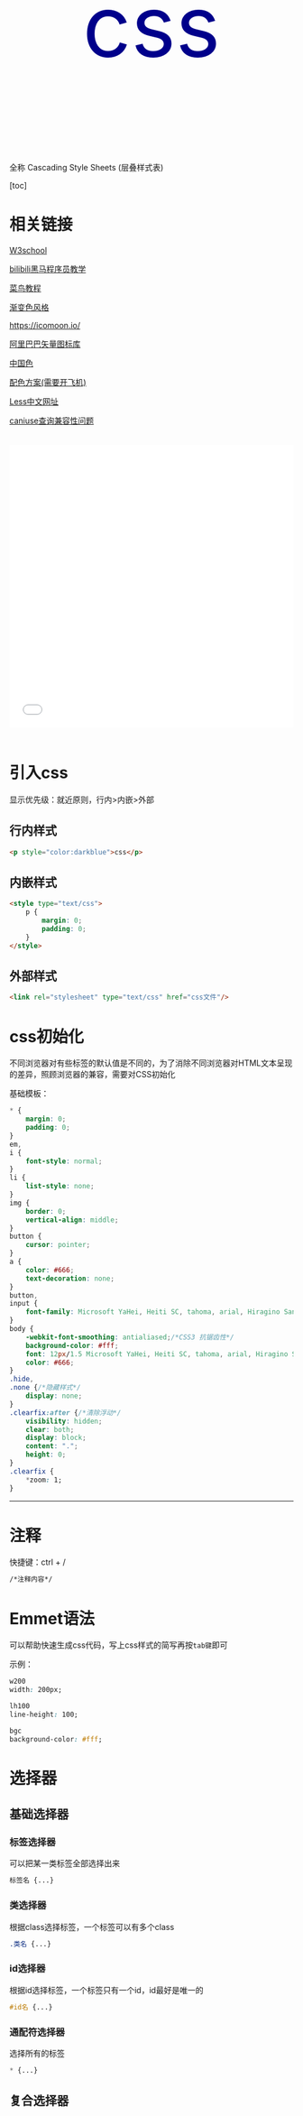 <p align='center' style="font-size:150px; color:darkblue">css</p>

全称 Cascading Style Sheets (层叠样式表)

[toc]

# 相关链接

[W3school](https://www.w3school.com.cn/index.html) 

[bilibili黑马程序员教学](https://www.bilibili.com/video/BV14J4114768?p=1) 

[菜鸟教程](https://www.runoob.com/) 

[渐变色风格](https://uigradients.com/#Windy) 

https://icomoon.io/

[阿里巴巴矢量图标库](https://www.iconfont.cn/) 

[中国色](http://zhongguose.com/#hehuanhong) 

[配色方案(需要开飞机)](https://colorhunt.co/) 

[Less中文网址](http://lesscss.cn) 

[caniuse查询兼容性问题](https://caniuse.com/) 

<iframe src="//player.bilibili.com/player.html?aid=80149248&bvid=BV14J4114768&cid=137143602&page=1" scrolling="no" border="0" frameborder="no" framespacing="0" allowfullscreen="true" style="width: 100%; height: 500px; max-width: 100%；align:center; padding:20px 0;"> </iframe>



# 引入css

显示优先级：就近原则，行内>内嵌>外部

## 行内样式

```html
<p style="color:darkblue">css</p>
```



## 内嵌样式

```html
<style type="text/css">
	p {
		margin: 0;
		padding: 0;
	}
</style>
```



## 外部样式

```html
<link rel="stylesheet" type="text/css" href="css文件"/>
```





# css初始化

不同浏览器对有些标签的默认值是不同的，为了消除不同浏览器对HTML文本呈现的差异，照顾浏览器的兼容，需要对CSS初始化

基础模板：

```css
* {
	margin: 0;
	padding: 0;
}
em,
i {
	font-style: normal;
}
li {
	list-style: none;
}
img {
	border: 0;
	vertical-align: middle;
}
button {
	cursor: pointer;
}
a {
	color: #666;
	text-decoration: none;
}
button,
input {
	font-family: Microsoft YaHei, Heiti SC, tahoma, arial, Hiragino Sans GB, "\5BBB\4F53", sans-serif;
}
body {
	-webkit-font-smoothing: antialiased;/*CSS3 抗锯齿性*/
	background-color: #fff;
	font: 12px/1.5 Microsoft YaHei, Heiti SC, tahoma, arial, Hiragino Sans GB, "\5BBB\4F53", sans-serif;
	color: #666;
}
.hide,
.none {/*隐藏样式*/
	display: none;
}
.clearfix:after {/*清除浮动*/
	visibility: hidden;
	clear: both;
	display: block;
	content: ".";
	height: 0;
}
.clearfix {
	*zoom: 1;
}
```

---





# 注释

快捷键：ctrl + /

```html
/*注释内容*/
```





# Emmet语法

可以帮助快速生成css代码，写上css样式的简写再按`tab键`即可

示例：

```css
w200
width: 200px;

lh100
line-height: 100;

bgc
background-color: #fff;
```





# 选择器

## 基础选择器

### 标签选择器

可以把某一类标签全部选择出来

```css
标签名 {...}
```



### 类选择器

根据class选择标签，一个标签可以有多个class

```css
.类名 {...}
```



### id选择器

根据id选择标签，一个标签只有一个id，id最好是唯一的

```css
#id名 {...}
```



### 通配符选择器

选择所有的标签

```css
* {...}
```



## 复合选择器

复合选择器是建立在基础选择器之上，对基本选择器进行组合形成的。

### 后代选择器

选择元素1里面的所有元素2

```css
元素1 元素2 {...}
```



### 子选择器

选择元素1里面所有的直接子元素2

```css
元素1 > 元素2 {...}
```



### 并集选择器

并集选择器可以选择多组标签,同时为他们定义相同的样式。通常用于集体声明.

选择元素1和元素2

```css
元素1,
元素2 {...}
```



### 伪类选择器

伪类选择器用于向某些选择器添加特殊的效果，比如给链接添加特殊效果，或选择第1个，第n个元素。

```css
元素:伪类 {...}
```



| 选择符      | 说明                 |
| ----------- | -------------------- |
| a:link      | 所有未被访问的链接   |
| a:visited   | 所有已被访问的链接   |
| a:active    | 鼠标按下未弹起的链接 |
| :hover      | 鼠标指针指向的元素   |
| input:focus | 获得焦点的input元素  |

注意link,visited,hover,active要按照LVHA的顺序编写,否则可能不生效



## CSS3新增选择器

### 属性选择器

属性选择器可以根据元素特定属性的来选择元素

```css
元素[属性] {...}
```



| 选择符           | 说明                               |
| ---------------- | ---------------------------------- |
| E[att]           | 具有att属性的E元素                 |
| **E[att="val"]** | 具有att属性且属性值等于val 的E元素 |
| E[att^="val"]    | 具有att属性且值以val开头的E元素    |
| E[att$="val"]    | 具有att属性且值以val结尾的E元素    |
| E[att*="val"]    | 具有att属性且值中含有val的E元素    |



### 结构伪类选择器

结构伪类选择器主要根据文档结构来选择器元素

```css
元素:结构选择器 {...}
```



| 选择符           | 说明                     |
| ---------------- | ------------------------ |
| E:first-child    | E的第一个子元素          |
| E:last-child     | E的最后一个子元素        |
| E:nth-child(n)   | E的第n个子元素(n从1开始) |
| E:first-of-type  | 第一个E元素              |
| E:last-of-type   | 最后一个E元素            |
| E:nth-of-type(n) | 第n个E元素(n从1开始)     |

* `E:nth-child()`的括号里可以填even，odd，表示所有偶数元素和奇数元素



### 伪元素选择器

伪元素选择器可以帮助我们利用CSS创建新标签元素(行内元素)，而不需要HTML标签，从而简化HTMI结构。

文档树中无法找到该元素

```css
元素::伪元素 {...}
```



| 选择符   | 说明                                          |
| -------- | --------------------------------------------- |
| ::before | 在元素内部的前面插入内容，必须有`content`属性 |
| ::after  | 在元素内部的最后插入内容，必须有`content`属性 |



## 总结

| 符号    | 表示           |
| ------- | -------------- |
| 无      | 标签           |
| .       | class          |
| #       | id             |
| [space] | 后代中的       |
| >       | 直接后代中的   |
| ,       | 和             |
| :       | 伪类，结构伪类 |
| []      | 属性           |
| ::      | 伪元素         |





# 样式

## 未分类样式

| 样式   | 样式值                                                       | 说明 |
| ------ | ------------------------------------------------------------ | ---- |
| width  | 像素，百分比，calc()函数                                     | 宽度 |
| height | 像素，百分比，calc()函数                                     | 高度 |
| filter | 滤镜函数 链接：[滤镜函数](https://www.runoob.com/cssref/css3-pr-filter.html) | 滤镜 |



## 字体样式

|    样式     |            样式值             |                 说明                 |
| :---------: | :---------------------------: | :----------------------------------: |
| font-family | 'Microsoft YaHei'，宋体，...  |                 字体                 |
|  font-size  |             像素              | 字体大小，标题比较特殊，需要单独指定 |
| font-weight | nomal，bold，数字100~900，... |               字体粗细               |
| font-style  |         nomal，italic         |           文字风格（斜体）           |



## 文本样式

| 样式            | 样式值                                  | 说明                               |
| --------------- | --------------------------------------- | ---------------------------------- |
| color           | 颜色                                    | 文本颜色                           |
| text-align      | center，left(默认)，right               | 文本水平对齐方式                   |
| vertical-align  | baseline(默认)，top，middle，bottom     | 垂直对齐方式(行内或行内块元素有效) |
| text-decoration | none，underline，overline，line-through | 文本装饰(下划线，上划线，删除线)   |
| text-indent     | em，表示当前元素1个元素的大小如2em      | 段落首行缩进                       |
| line-height     | 像素                                    | 行间距（行高）                     |
| white-space     | normal(自动换行，默认)，nowrap(不换行)  | 文字显示换行                       |
| text-overflow   | ellipsis(溢出部分用省略号代替)          | 文字溢出显示                       |

文字垂直居中：让行高等于容器的高度也可

<img src="https://cdn.jsdelivr.net/gh/GedRelay/imgs/image-20211126221101303.png" alt="image-20211126221101303" style="zoom: 67%;" /> 

![image-20211204115413251](https://cdn.jsdelivr.net/gh/GedRelay/imgs/image-20211204115413251.png)





## 背景样式

| 样式                  | 样式值                                                       | 说明         |
| --------------------- | ------------------------------------------------------------ | ------------ |
| background-color      | 颜色，transparent(透明)                                      | 背景颜色     |
| background-image      | none，url(图片地址)                                          | 背景图片     |
| background-repeat     | repeat，no-repeat，repeat-x，repeat-y                        | 背景平铺     |
| background-position   | x y坐标，空格隔开，若只有一个参数，另一个默认居中<br/>x和y可以是百分比，像素<br/>也可以是方位名词：top，center，bottom，left，right | 背景图片位置 |
| background-attachment | scroll(滚动，默认)，fixed(固定)                              | 背景图像固定 |

### 背景半透明效果：

```css
background: rgba(a,b,c,d); 其中d是透明度0~1
```

### 背景渐变色：

```css
background: linear-gradient(起始方向, 颜色1, 颜色2, ...);
背景渐变必须添加浏览器私有前缀
background: -webkit-linear-gradient(left, red, blue);
background: -webkit-linear-gradient(left top, red, blue);
```





## 边框样式

边框的关系看盒子模型内容

| 样式          | 样式值                                                       | 说明           |
| ------------- | ------------------------------------------------------------ | -------------- |
| border-width  | 像素                                                         | 边框粗细       |
| border-style  | none，dotted(点线)，dashed(虚线)，solid(实线)，double(双线)<br/>groove(3D凹槽)，ridge(菱形)，inset(3D凹边)，outset(3D凸边) | 边框样式       |
| border-color  | 颜色                                                         | 边框颜色       |
| border        | 粗细 样式 颜色                                               | 复合写法，无序 |
| padding       | 像素，auto<br/>一个值：上下左右<br/>两个值：上下，左右<br/>三个值：上，左右，下<br/>四个值：上，右，下，左 | 内边距         |
| margin        | 像素，auto(块级元素才可以)<br/>一个值：上下左右<br/>两个值：上下，左右<br/>三个值：上，左右，下<br/>四个值：上，右，下，左 | 外边距         |
| border-radius | 像素(表示圆的半径)，百分比                                   | 圆角边框       |

```css
通常css第一句话是这个
* {
    margin: 0;
    padding: 0;
}
```





## 阴影样式

| 样式        | 样式值                                    | 说明     |
| ----------- | ----------------------------------------- | -------- |
| box-shadow  | h-shadow v-shadow blur spread color inset | 盒子阴影 |
| text-shadow | h-shadow v-shadow blur color              | 文字阴影 |
| opacity     | 0~1之间的数字                             | 透明度   |



阴影样式值说明：

| 值       | 描述                           |
| -------- | ------------------------------ |
| h-shadow | 必须。水平阴影的位置，允许负值 |
| v-shadow | 必须。垂直阴影的位置，允许负值 |
| blur     | 可选。模糊距离                 |
| spread   | 可选。阴影尺寸                 |
| color    | 可选。阴影颜色                 |
| inset    | 可选。外部阴影改为内部阴影     |





## 元素显示与隐藏

| 样式       | 样式值                                                    | 说明         |
| ---------- | --------------------------------------------------------- | ------------ |
| display    | block，inline，none(隐藏)                                 | 显示模式     |
| visibility | visible，hidden                                           | 显示隐藏     |
| overflow   | visible，hidden，auto(溢出添加滚动条)，scroll(添加滚动条) | 溢出显示隐藏 |

display隐藏后，不再占有原来的位置

visibility隐藏后，继续占有原来的位置





## 界面样式

| 样式    | 样式值                                                       | 说明     |
| ------- | ------------------------------------------------------------ | -------- |
| cursor  | default(默认)，pointer(小手)，move(十字架)，text($I$形)，not-allowed(禁止) | 鼠标样式 |
| outline | none                                                         | 轮廓线   |
| resize  | none(无法调整)，horizontal(宽度可调)，vertical(高度可调)，both | 调整大小 |





## 样式书写顺序

建议遵循以下顺序：

1. 布局定位属性：display，position，float，clear，visibility，overflow
2. 自身属性：width，height，margin，padding，border，background
3. 文本属性：color，font，text-decoration，text-align，vertical-align，white-space，break-word
4. 其他属性：content，cursor，border-radius，box-shadow，text-shadow 。。。





# 元素类型(元素显示模式)

## 块元素

常见的块元素有`<h1>~<h6>`、`<p>`、`<div>`、`<ul>`、`<ol>`、`<li>`等。

特点：

* 独占一行
* 高度，宽度，外边距以及内边距都可以控制
* 宽度默认是父级宽度的100%
* 里面可以放行内元素或块级元素
* 文字类元素内不能放块级元素



## 行内元素

也称内联元素，常见的行内元素有`<a>`、`<strong>`、`<b>`、`<em>`、`<i>`、`<del>`、`<s>`、`<ins>`、`<u>`、`<span>`等。

特点:

* 相邻行内元素在一行上
* 无法设置高度和宽度
* 宽度默认是本身内容的宽度
* 里面只能放文字或其它行内元素
* a是特殊的行内元素，里面可以放块级元素



## 行内块元素

在行内元素中有几个特殊的标签 `<img />`、`<input />`、`<td>`，它们同时具有块元素和行内元素的特点。

特点：

* 和相邻行内元素(行内块)在一行上，但是他们之间会有空白缝隙。一行可以显示多个(行内元素特点)。
* 宽度默认是它本身内容的宽度(行内元素特点)。
* 高度，行高、外边距以及内边距都可以控制(块级元素特点）。



## 元素显示模式的转换

一个模式需要另一种模式的特性

* 转换为块级元素：`display: block;` 
* 转换为行内元素：`display: inline;` 
* 转换为行内块元素：`display: inline-block;` 

需要更改宽高的一般改成块级元素





# 样式冲突处理

## 继承性

子标签会继承父标签的某些样式



## 优先级

当样式出现冲突时，会检查优先级，若优先级相同则执行层叠性

| 选择器                           | 优先级  |
| -------------------------------- | ------- |
| 继承 或者 *                      | 0,0,0,0 |
| 元素选择器，伪元素选择器         | 0,0,0,1 |
| 类选择器，伪类选择器，属性选择器 | 0,0,1,0 |
| id选择器                         | 0,1,0,0 |
| 行内样式                         | 1,0,0,0 |
| !important                       | 无穷大  |

注意：复合选择器的权重会叠加



## 层叠性

原则：就近原则，哪个样式在后面，就执行哪个样式







# 盒子模型

margin：外边框

border：边框

padding：内边框

![image-20211127135729758](https://cdn.jsdelivr.net/gh/GedRelay/imgs/image-20211127135729758.png) 

| 样式       | 样式值                        | 说明     |
| ---------- | ----------------------------- | -------- |
| box-sizing | content-box(默认)，border-box | 盒子类型 |

* content-box 大小为 width + padding + border
* border-box 大小为 width，即padding和border不会撑开盒子







# 浮动

多个块级元素横向排列用浮动

## 添加浮动

float属性用于创建浮动框，将其移动到一边，直到左边缘或右边缘触及包含块或另一个浮动框的边缘。

| 样式  | 样式值                  | 说明 |
| ----- | ----------------------- | ---- |
| float | none(默认)，left，right | 浮动 |

特性：

* 浮动的元素与非浮动元素不在同一层，会与后面的元素重叠

* 浮动的元素会一行内显示并顶部对齐
* 浮动的元素会具有行内块元素的特性



## 清除浮动

由于父级盒子很多情况下，不方便给高度，但是子盒子浮动又不占有位置，最后父级盒子高度为0时，就会影响下面的标准流盒子。

**清除浮动的方法：**

* 额外标签法
  * 在末尾添加一个空标签(必须是块级元素)，如`<div style = "clear:both"></div>` 
* 父级添加overflow属性
* 父级添加after伪元素
* 父级添加双伪元素



| 样式     | 样式值                              | 说明                         |
| -------- | ----------------------------------- | ---------------------------- |
| clear    | left，right，both(同时清除左右浮动) | 清除浮动                     |
| overflow | hidden(隐藏溢出部分)，auto，scroll  | 当内容溢出元素框时发生的事情 |

```css
/*after伪元素清除浮动*/
.clearfix:after {
    content: "";
    display: block;
    height: 0;
    clear: both;
    visibility: hidden;
}
/*双伪元素清除浮动*/
.clearfix:before, .clearfix:after {
    content: "";
    display: table;
}
.clearfix:after {
    clear:both;
}
```







# 定位

定位∶将盒子定在某一个位置，所以定位也是在摆放盒子，按照定位的方式移动盒子。

定位 = 定位模式 + 边偏移

| 样式     | 样式值                                          | 说明                                   |
| -------- | ----------------------------------------------- | -------------------------------------- |
| position | static(默认)，relative，absolute，fixed，sticky | 定位模式：静态，相对，绝对，固定，粘性 |
| top      | 像素                                            | 顶端偏移量，相对于父元素上边线的距离   |
| bottom   | 像素                                            | 底部偏移量，相对于父元素下边线的距离   |
| left     | 像素                                            | 左侧偏移量，相对于父元素左边线的距离   |
| right    | 像素                                            | 右侧偏移量，相对于父元素右边线的距离   |

一般父元素使用相对定位，子元素使用绝对定位

* 行内元素添加绝对或者固定定位，可以直接设置高度和宽度。
* 块级元素添加绝对或者固定定位，如果不给宽度或者高度，默认大小是内容的大小。
* 浮动会压住下面标准流的盒子，但不会压住里面的文字，而绝对定位或者固定定位会压住所有内容



## 静态定位 static

元素默认就是静态定位(无定位)，按照标准流特性摆放位置，没有边偏移。



## 相对定位 relative

相对定位是元素在移动位置的时候，是相对于它原来的位置来说的

* 以原位置为参照点移动元素

* 添加相对定位后，原来的位置还占用(不脱标)



## 绝对定位 absolute

绝对定位是元素在移动位置的时候，是相对于它祖先元素来说的

* 以最近的有定位的父亲为参照点移动元素

* 如果没有祖先元素或者祖先元素没有定位，则以浏览器(Document)为准定位
* 添加绝对定位后，原来的位置不再占用(脱标)



## 固定定位 fixed

固定定位是元素固定于浏览器可视区的位置，不受滚动条影响。

主要使用场景∶可以在浏览器页面滚动时元素的位置不会改变。

* 以浏览器可视窗口为参照点移动元素

* 添加固定定位后，原来的位置不再占用(脱标)



## 粘性定位 sticky

粘性定位可以被认为是相对定位和固定定位的混合。

一般跟页面滚动搭配使用

* 以浏览器的可视窗口为参照点移动元素（固定定位特点)
* 粘性定位占有原先的位置（不脱标，相对定位特点)
* 必须添加top，left，right，bottom其中一个才有效



## 定位叠放次序

当盒子相互重叠时，可以使用z-index来设置层级

* 只有定位的元素才有z-index

* 数字越大，越靠上
* 若层级相同，按书写顺序，后面的在上

| 样式    | 样式值              | 说明    |
| ------- | ------------------- | ------- |
| z-index | 整数(可0可负)，auto | z轴层级 |







# 字体图标

http://icomoon.io

[阿里巴巴矢量图标库](https://www.iconfont.cn/) 

阿里巴巴矢量图库使用步骤：

1.在网站中挑选图标并下载

2.解压后把文件夹中的css和ttf文件放入项目中

3.引入css文件 `<link rel="stylesheet" href="css/iconfont.css"/>` 

4.将css文件中ttf的路径修改正确

5.通过设置元素的class来引用图标 `<span class="iconfont icon-biaoji"></span>` 





# 过渡动画

过渡动画:是从一个状态渐渐的过渡到另外—个状态，通常和`:hover`一起使用

```css
transition: 要过渡的属性 花费时间 运动曲线 何时开始;/*改变过个属性后面加逗号*/
如：
div{
    ...
    transition: width 1s, height .5s;
}
div:hover{
    width:400px;
    height: 200px;
}
```

* 属性：想要变化的css属性，宽度高度背景颜色内外边距都可以。如果想要所有的属性都变化过渡，写一个`all`就可以。
* 花费时间：单位为秒,且必须写单位，如`0.5s` 
* 运动曲线：默认是`ease` （可省略）

![image-20211204181804116](https://cdn.jsdelivr.net/gh/GedRelay/imgs/image-20211204181804116.png) 

* 何时开始：延迟触发时间，单位是秒且必须写单位，默认是`0s` （可省略）



# transform样式

css3样式。支持移动，缩放，旋转操作。

* 优点：不会影响其他盒子

| 样式             | 样式值                                     | 说明                           |
| ---------------- | ------------------------------------------ | ------------------------------ |
| transform        | translate(x,y)，scale(x,y)，totate(n)      | 对元素进行平移，旋转，缩放操作 |
| transform-origin | x y空格隔开。可以是 像素，百分比，方位名词 | 改变缩放或旋转的中心           |

综合写法

```css
transform: translate() rotate() scale();
其顺序会影响转换的效果
当同时有位移和其他属性的时候，记得要将位移放到最前
```





## 2D转换

### 移动 translate

让元素在平面内平移

* translate对于行内元素无效

| 函数           | 函数值       | 说明                                                         |
| -------------- | ------------ | ------------------------------------------------------------ |
| translate(x,y) | 像素，百分比 | 向X轴方向移动x像素，向Y轴方向移动y像素。若参数为百分比，则移动的距离以自身大小为参考 |
| translateX(n); | 像素，百分比 | 向X轴方向移动n像素。若参数为百分比，则移动的距离以自身大小为参考 |
| translateY(n); | 像素，百分比 | 向Y轴方向移动n像素。若参数为百分比，则移动的距离以自身大小为参考 |



### 旋转 rotate

让元素在平面内顺时针或逆时针旋转。

* 默认旋转的中心点是元素的中心点(50%, 50%)

| 函数      | 函数值        | 说明                                     |
| --------- | ------------- | ---------------------------------------- |
| rotate(n) | 度数(单位deg) | 角度为正时顺时针旋转，为负时，逆时针旋转 |



### 缩放 scale

让元素放大和缩小

* 默认缩放的中心点是元素的中心点(50%, 50%)

| 函数       | 函数值 | 说明                 |
| ---------- | ------ | -------------------- |
| scale(x,y) | 数字   | 宽放缩x倍，高放缩y倍 |





## 3D转换

### 三维坐标系

* x轴 ：水平向右    右边是正值，左边是负值
* y轴 ：垂直向下    下面是正值，上面是负值
* z轴 ：垂直屏幕    **往外面是正值，往里面是负值** 



### 移动 translate3d

| 函数               | 函数值       | 说明                 |
| ------------------ | ------------ | -------------------- |
| translate3d(x,y,z) | 像素，百分比 | z轴要用像素单位移动  |
| translateZ(n)      | 像素         | 元素向z轴移动n个像素 |



### 透视 perspective

* 如果想要在网页产生3D效果需要透视(理解成3D物体投影在2D平面内)。
* 模拟人类的视觉位置，可认为安排一只眼睛去看
* 透视我们也称为视距∶视距就是人的眼睛到屏幕的距离
* 距离视觉点越近的在电脑平面成像越大，越远成像越小
* 透视的单位是像素
* **透视写在被观察元素的父盒子上面** 

![image-20220110214133759](https://cdn.jsdelivr.net/gh/GedRelay/imgs/image-20220110214133759.png)



| 样式        | 样式值 | 说明              |
| ----------- | ------ | ----------------- |
| perspective | 像素   | 视距，如图所标的d |

 

### 旋转 rotate3d

3D旋转指可以让元素在三维平面内沿着x轴，y轴，z轴或者自定义轴进行旋转。

| 函数              | 函数值                           | 说明                |
| ----------------- | -------------------------------- | ------------------- |
| rotateX(n)        | 度数(单位deg)                    | 沿x轴旋转n度        |
| rotateY(n)        | 度数(单位deg)                    | 沿y轴旋转n度        |
| rotateZ(n)        | 度数(单位deg)                    | 沿z轴旋转n度        |
| rotate3d(x,y,z,n) | x,y,z是数字构成空间向量，n是度数 | 沿着自定义轴旋转n度 |



### 3D呈现 transform-style

* 控制子元素是否开启三维立体环境
* **代码写给父级**，但是影响的是子盒子

| 样式            | 样式值            | 说明                                     |
| --------------- | ----------------- | ---------------------------------------- |
| transform-style | flat, preserve-3d | 是否开启三维立体环境，默认是`flat`不开启 |







# 动画

动画( animation）是CSS3中具有颠覆性的特征之一，可通过设置多个节点来精确控制一个或一组动画，常用来实现复杂的动画效果。

相比较过渡，动画可以实现更多变化，更多控制，连续自动播放等效果

## 用keyframes定义动画

* `0%`是动画的开始，`100%`是动画的完成。这样的规则就是动画序列。
* 动画是使元素从一种样式逐渐变化为另一种样式的效果。可以改变任意多的样式任意多的次数。
* 用百分比来规定变化发生的时间，或用关键词"`from`"和 "`to`”，等同于`0%`和`100%`。
* 百分比要是整数

```css
@keyframes 动画名称{
	0%{
		样式描述1
	}
    ...
	100%{
		样式描述2
	}
}
```





## 使用动画

| 样式                      | 样式值                                                       | 说明                                            |
| ------------------------- | ------------------------------------------------------------ | ----------------------------------------------- |
| animation-name            | 动画名称                                                     | 选定要执行的动画，**必要属性**                  |
| animation-duration        | 时间(秒s)                                                    | 设定动画执行时间，**必要属性**                  |
| animation-timing-function | 速度曲线                                                     | 动画的速度曲线，默认是 `ease`                   |
| animation-delay           | 时间(秒s)                                                    | 动画何时开始，默认是`0`                         |
| animation-iteration-count | 数字, infinite                                               | 动画被播放的次数，默认是`1`                     |
| animation-direction       | normal, alternate                                            | 规定动画是否在下一周期逆向播放，默认是 `normal` |
| animation-play-state      | running, pause                                               | 动画是否运行或暂停                              |
| animation-fill-mode       | backwards, forwards                                          | 动画结束后状态(回来或停止)，默认是`backwards`   |
| animation                 | 动画名称 持续时间 运动曲线 何时开始 播放次数 是否反方向 动画结束状态 | 合写形式                                        |









# 移动web

## css初始化

初始化推荐使用 normalize.css

[官网地址](http://necolas.github.io/normalize.css) 





## 视口

视口（viewport ）就是浏览器显示页面内容的屏幕区域。视口可以分为布局视口、视觉视口和理想视口

### 布局视口

一般移动设备的浏览器都默认设置了一个布局视口，用于解决早期的PC端页面在手机上显示的问题。

iOS,Android基本都将这个视口分辨率设置为980px，所以PC上的网页大多都能在手机上呈现，只不过元素看上去很小，一般默认可以通过手动缩放网页。

![image-20220112132810221](D:\笔记\学习笔记\image\image-20220112132810221.png)



### 视觉视口

字面意思，它是用户正在看到的网站的区域。注意∶是网站的区域。

我们可以通过缩放去操作视觉视口，但不会影响布局视口，布局视口仍保持原来的宽度。

![image-20220112133016371](D:\笔记\学习笔记\image\image-20220112133016371.png)

### 理想视口

为了使网站在移动端有最理想的浏览和阅读宽度而设定

理想视口，对设备来讲，是最理想的视口尺寸

需要手动添写meta视口标签通知浏览器操作

meta视口标签的主要目的:布局视口的宽度应该与理想视口的宽度一致，简单理解就是设备有多宽，我们布局的视口就多宽



### meta视口标签

写在head标签里

```css
<meta name="viewport" content="width=device-width, user-scalable=no, initial-scale=1.0, maximum-scale=1.0, minimum-scale=1.0"/>
```

| 属性           | 属性值       | 说明             |
| -------------- | ------------ | ---------------- |
| width          | device-width | 视口宽度         |
| initial-scale  | 数字         | 初始缩放比       |
| maximum-scale  | 数字         | 最大缩放比       |
| minnimum-scale | 数字         | 最小缩放比       |
| user-scalable  | yes, no      | 用户是否可以缩放 |





## 二倍图

**如果直接将图片显示在手机上，则图片会模糊。**

需要准备一个长宽都是两倍的图片再将其长宽缩小至一半来显示。

如：需要一个50px * 50px的图片显示，则需要准备一个100px * 100px的图片，再在样式里修改width为50px，height为50px





##  特殊样式

```css
点击高亮清除
-webkit-tap-highlight-color: transparent;

在移动端浏览器默认的外观在ios上加上这个属性才能给按钮和输入框自定义样式
-webkit-appearance: none;

禁用长按页面时的弹出菜单
-webkit-touch-callout: none;
```





# 媒体查询

媒体查询( Media Query ）是CSS3新语法。

使用@media查询，可以针对不同的媒体类型定义不同的样式。**@media可以针对不同的屏幕尺寸设置不同的样式**

## 语法

```css
@media 媒体类型 and|not|only (媒体特性) {
	CSS-Code;
}

and：可以将多个媒体特性连接到一起
not：排除某个媒体类型
only：指定某个特定的媒体类型

例：
/* 在屏幕上，且最大宽度小于等于800像素时，背景颜色设置为蓝色 */
@media screen and (max-width: 800px) {
	body {
		background-color: blue;
	}
}
```





## 媒体类型

将不同的终端设备划分成不同的类型，称为媒体类型

| 值        | 说明                               |
| --------- | ---------------------------------- |
| all       | 用于所有设备                       |
| print     | 用于打印机和打印预览               |
| **scree** | 用于电脑屏幕，平板电脑，智能手机等 |





## 媒体特性

每种媒体类型都具体各自不同的特性，根据不同媒体类型的媒体特性设置不同的展示风格。

| 值        | 说明                               |
| --------- | ---------------------------------- |
| width     | 定义输出设备中页面可见区域的宽度   |
| min-width | 定义输出设备中页面最小可见区域宽度 |
| max-width | 定义输出设备中页面最大可见区域宽度 |





## 引入资源

当样式比较繁多的时候，我们可以针对不同的媒体使用不同stylesheets

原理：直接在link中判断设备的尺寸，然后引用不同的css文件

```css
<link rel="stylesheet" media="媒体类型 and|not|only (媒体特性)" href="xxx.css"/>
```





# 流式布局（百分比布局）

通过**盒子的宽度设置成百分比来根据屏幕的宽度来进行伸缩**，不受固定像素的限制，内容向两侧填充。

流式布局方式是移动web开发使用的比较常见的布局方式。

为了合理显示，可以设置最大和最小宽度

| 样式      | 样式值 | 说明     |
| --------- | ------ | -------- |
| max-width | 像素   | 最大宽度 |
| min-width | 像素   | 最小宽度 |









# flex布局（弹性布局）

flex是 flexible Box的缩写，意为"弹性布局"，用来为盒状模型提供最大的灵活性，任何一个容器都可以指定为flex布局。

* 当我们为父盒子设为flex布局以后，子元素的float、clear和vertical-align属性将失效。
* 采用Flex布局的元素，称为Flex容器( flex container )，简称"容器"。它的所有子元素自动成为容器成员，称为Flex项目( flex item )，简称"项目"。

```css
父盒子需要设定布局方式
display:flex;
```

## 常见父属性

| 样式            | 样式值                                        | 说明                                                  |
| --------------- | --------------------------------------------- | ----------------------------------------------------- |
| flex-direction  | [主轴和侧轴](#主轴和侧轴)                     | 设置主轴方向                                          |
| flex-wrap       | nowrap(默认), wrap                            | 设置子元素是否换行                                    |
| justify-content | [主轴上的元素排列方式](#主轴上的元素排列方式) | 设置主轴上的子元素排列方式                            |
| align-content   | [侧轴上的元素排列方式](#侧轴上的元素排列方式) | 设置侧轴上的子元素的排列方式（多行）                  |
| align-items     | [侧轴上的元素排列方式](#侧轴上的元素排列方式) | 设置侧轴上的子元素的排列方式（单行）                  |
| flex-flow       | 主轴方向 和 是否换行                          | 复合属性，相当于同时设置了flex-direction 和 flex-wrap |





## 主轴和侧轴

元素是跟着主轴来排列的

* 默认主轴方向就是x轴方向，水平向右
* 默认侧轴方向就是y轴方向，水平向下

![image-20220112151335119](https://cdn.jsdelivr.net/gh/GedRelay/imgs/image-20220112151335119.png)

可以通过`flex-direction`样式改变主轴的方向，剩下的就是侧轴

| 属性值         | 说明             |
| -------------- | ---------------- |
| row            | 从左到右（默认） |
| row-reverse    | 从右到左         |
| column         | 从上到下         |
| column-reverse | 从下到上         |





## 主轴上的元素排列方式

可以通过设置`justify-content`样式来设置主轴上元素的排列方式

| 属性值        | 说明                       |
| ------------- | -------------------------- |
| flex-start    | 从头部开始排列（默认）     |
| flex-end      | 从尾部开始排列             |
| center        | 在主轴居中对齐             |
| space-around  | 平分剩余空间               |
| space-between | 先两边贴边，再平分剩余空间 |





## 侧轴上的元素排列方式

可以通过设置`align-content`和`align-items`样式来设置侧轴上元素的排列方式

| 属性值        | 说明                                          |
| ------------- | --------------------------------------------- |
| flex-start    | 从头部开始排列（align-content默认）           |
| flex-end      | 从尾部开始排列                                |
| center        | 在侧轴居中对齐                                |
| stretch       | 拉伸（align-items默认，注意子盒子不要给高度） |
| space-around  | 平分剩余空间                                  |
| space-between | 先两边贴边，再平分剩余空间                    |





## 常见子属性

| 样式       | 样式值             | 说明                            |
| ---------- | ------------------ | ------------------------------- |
| flex       | 数字               | 定义分配剩余空间的份数          |
| align-self | 在侧轴上的排列方式 | 设置自己在侧轴上的排列方式      |
| order      | 数字(可负)         | 排列顺序（越小越靠前，默认是0） |





# rem适配布局

通过rem + 媒体查询 可以实现元素根据屏幕尺寸的变化动态变化

## rem单位

rem (root em)是一个相对单位，类似于em , em是父元素字体大小。

不同的是**rem的基准是相对于html元素的字体大小**。

比如，根元素( html)设置font-size=12px;非根元素设置width.2rem;则换成px表示就是24px





# 响应式布局

原理：就是使用[媒体查询](#媒体查询)针对不同宽度的设备进行布局和样式的设置，从而适配不同设备的目的。

## 响应式尺寸划分

| 设备划分                 | 尺寸区间       |
| ------------------------ | -------------- |
| 超小屏幕（手机）         | < 768px        |
| 小屏设备（平板）         | 768px ~ 992px  |
| 中等屏幕（桌面显示器）   | 992px ~ 1200px |
| 宽屏设备（大桌面显示器） | \>= 1200px     |

1



## 响应式布局容器

响应式需要一个父级做为布局容器，来配合子级元素来实现变化效果。
原理就是在不同屏幕下，通过[媒体查询](#媒体查询)来改变这个布局容器的大小，再改变里面子元素的排列方式和大小,从而实现不同屏幕下，看到不同的页面布局和样式变化。

| 设备划分                 | 尺寸区间       | 常见宽度设置 |
| ------------------------ | -------------- | ------------ |
| 超小屏幕（手机）         | < 768px        | 100%         |
| 小屏设备（平板）         | 768px ~ 992px  | 750px        |
| 中等屏幕（桌面显示器）   | 992px ~ 1200px | 970px        |
| 宽屏设备（大桌面显示器） | \>= 1200px     | 1170px       |

```css
<div class="container"> </div> 布局容器

.container {
	margin: 0 auto;
}
/* 超小屏幕 */
@media screen and (max-width: 767px) {
	.container {
		width: 100%;
	}
/* 小屏设备 */
@media screen and (min-width: 768px) {
	.container {
		width: 750px;
	}
}
/* 中等屏幕 */
@media screen and (min-width: 992px) {
	.container {
		width: 970px;
	}
}
/* 宽屏设备 */
@media screen and (min-width: 1200px) {
	.container {
		width: 1170px;
	}
}
```







# vw/vh

vw/vh是一个相对单位（类似em和rem相对单位)

vw是：viewport width 视口宽度单位，**1vw = 1/100视口宽度** 

vh是： viewport height 视口高度单位，**1vh = 1/100视口高度** 





# Less

CSS代码冗余度高，不好维护，没有计算能力。于是出现了Less

Less ( Leaner Style Sheets）是一门CSS扩展语言，也成为CSS预处理器。它在CSS的语法基础之上，引入了变量，Mixin(混入），运算以及函数等功能，大大简化了CSS的编写，并且降低了CSS的维护成本。

[Less中文网址](http://lesscss.cn) 

## Less使用

1. 新建一个后缀名为`.less`的文件，在这个less文件里面书写less语句。
2. 把我们的less文件，编译生成为css文件。编译Less需要安装插件 [HBuilderX Less编译插件](https://ext.dcloud.net.cn/plugin?id=2031) 
3. 引入css文件





## Less变量

通常存储颜色或大小，方便后续维护

### 定义

* 大小写敏感
* 不能以数字开头
* 不能包含特殊字符

```less
@变量名:值;

@mainColor:red;
```



### 使用

```less
直接使用 @变量名 即可

body {
    background-color: @mainColor;
}
```





## Less嵌套

子元素的样式可以直接写在父元素的样式里面

* 如果有伪类、伪元素、交集选择器，内层选择器前面需要加`&`符号

例：

html代码：

```html
<div class="header">
	<a href="#">文字</a>
</div>
```

css代码：

```css
.header {
	width: 200px;
	height: 200px;
	background-color: pink;
}

.header a {
	color: red;
}

.header a:hover {
	color: blue;
}
```

less代码：

```less
.header {
	width: 200px;
	height: 200px;
	background-color: pink;
	a {
		color: red;
        &:hover {
            color: blue;
        }
	}
}
```





## Less运算

Less提供了加(`+`)、减(`-`)、乘(`*`)、除(`/` )算术运算。任何数字、颜色或者变量都可以参与运算。

* 运算符左右两侧必须加空格
* 两个数参与运算，单位以第一个的单位为准



# Bootstrap

Bootstrap来自Twitter，是目前最受欢迎的前端框架。Bootstrap是基于HTML、CSS和JAVASCRIPT的，它简洁灵活，使得Web开发更加快捷。

[中文官网](http://www.bootcss.com) 

## 使用

1. 创建文件夹结构（在`index.html`同级目录创建`bootstrap`文件夹）
2. 下载bootstrap，解压后放入`bootstrap`文件夹
3. 引入.css样式（其实还有.js文件）
4. 根据官方文档选择想要的样式添加即可





## 布局容器

Bootstrap需要为页面内容和栅格系统包裹一个`.container`容器，Bootstarp预先定义好了两个这种类，根据需要在容器加上对应的类即可

* `container` ：响应式布局容器，将其平均划分为了**12**等份
* `container-fluid`：流式布局容器，适合单独做移动端开发





## 响应式工具

为了加快对移动设备友好的页面开发工作，利用媒体查询功能，并使用这些工具类可以方便的针对不同设备展示或隐藏页面内容。

只需要在元素上添加相应的类即可

|    类名    | 超小屏 | 小屏 | 中屏 | 大屏 |
| :--------: | :----: | :--: | :--: | :--: |
| hidden-xs  |  隐藏  | 可见 | 可见 | 可见 |
| hidden-sm  |  可见  | 隐藏 | 可见 | 可见 |
| hidden-md  |  可见  | 可见 | 隐藏 | 可见 |
| hidden-lg  |  可见  | 可见 | 可见 | 隐藏 |
| visible-xs |  可见  | 隐藏 | 隐藏 | 隐藏 |
| visible-sm |  隐藏  | 可见 | 隐藏 | 隐藏 |
| visible-md |  隐藏  | 隐藏 | 可见 | 隐藏 |
| visible-lg |  隐藏  | 隐藏 | 隐藏 | 可见 |





## 栅格系统

栅格系统用于通过一系列的行( row )与列( column )的组合来创建页面布局，内容就可以放入这些创建好的布局中

### 类前缀

Bootstrap的`container`容器已经平均划分为了12等份，所以只需要将其分配到子元素上即可，而每个子元素也被分为了12等份

实现列的平均划分需要给列添加**类前缀**：`col-类型-份数` 

* `xs，extra small`：超小
* `sm，small`：小
* `md，medium`：中等
* `lg，large`：大

示例：

```html
<div class="container">
	<div class="row">
		<div class="col-lg-5">1</div>
		<div class="col-lg-3">2</div>
		<div class="col-lg-2">3</div>
		<div class="col-lg-2">4</div>
	</div>
</div>
```



### 列偏移

因为父盒子的分数是从左到右分配的，若要实现中间空一些格子，则需要给元素添加列偏移，即让元素向右移动多少份

* 原理其实就是给元素添加一个左侧的margin值

将需要偏移的元素加上类：`col-类型-offset-偏移份数`即可



### 列排序

可以将元素**向右推**若干份数，**向左拉**若干份数，以此实现调整元素顺序

向右推：`col-类型-push-份数` 

向左拉：`col-类型-pull-份数` 





# 奇技淫巧

## 三角形

### 效果：

![image-20211204114010167](https://cdn.jsdelivr.net/gh/GedRelay/imgs/image-20211204114010167.png)

### 代码：

```css
#sjx {
	width: 0;
	height: 0;
	line-height: 0; /*兼容性*/
	font-size: 0;   /*兼容性*/
	border: 50px solid transparent;
	border-left-color: #333333;
}
<div id="sjx"></div>
```



### 效果：

![image-20211204123042742](https://cdn.jsdelivr.net/gh/GedRelay/imgs/image-20211204123042742.png)

### 代码：

```css
#sjx {
	width: 0;
	height: 0;
	border-color: transparent red transparent transparent;
	border-style: solid;
	border-width: 22px 8px 0 0;
}
```



## 三角箭头

### 效果：

![image-20220109204948349](https://cdn.jsdelivr.net/gh/GedRelay/imgs/image-20220109204948349.png)

### 代码：

```css
#jiantou {
	position: absolute;
	top: 0;
	right: 0;
	width: 10px;
	height: 10px;
	border-right: 1px solid #000;
	border-bottom: 1px solid #000;
	transform: rotate(45deg);
}
```

